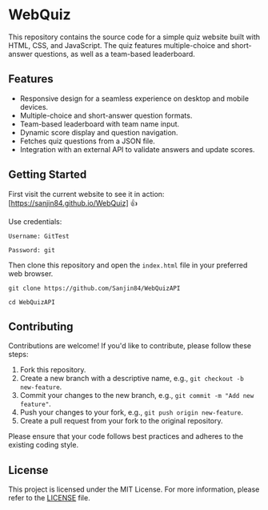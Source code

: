# WebQuiz
This repository contains the source code for a simple quiz website built with HTML, CSS, and JavaScript. The quiz features multiple-choice and short-answer questions, as well as a team-based leaderboard.


## Features

- Responsive design for a seamless experience on desktop and mobile devices.
- Multiple-choice and short-answer question formats.
- Team-based leaderboard with team name input.
- Dynamic score display and question navigation.
- Fetches quiz questions from a JSON file.
- Integration with an external API to validate answers and update scores.


## Getting Started

First visit the current website to see it in action: [https://sanjin84.github.io/WebQuiz] :+1:

Use credentials:

```Username: GitTest```

```Password: git```

Then clone this repository and open the `index.html` file in your preferred web browser.

```git clone https://github.com/Sanjin84/WebQuizAPI```

```cd WebQuizAPI```


## Contributing

Contributions are welcome! If you'd like to contribute, please follow these steps:

1. Fork this repository.
2. Create a new branch with a descriptive name, e.g., `git checkout -b new-feature`.
3. Commit your changes to the new branch, e.g., `git commit -m "Add new feature"`.
4. Push your changes to your fork, e.g., `git push origin new-feature`.
5. Create a pull request from your fork to the original repository.

Please ensure that your code follows best practices and adheres to the existing coding style.

## License

This project is licensed under the MIT License. For more information, please refer to the [LICENSE](LICENSE) file.
